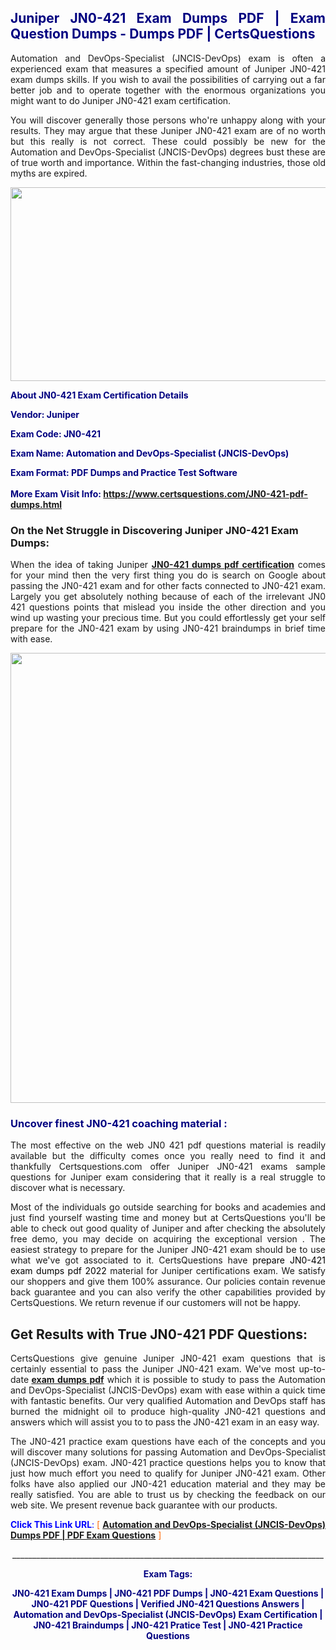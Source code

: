 <h2 style="text-align: justify;"><span style="color: #000080;">Juniper JN0-421 Exam Dumps PDF | Exam Question Dumps - Dumps PDF | CertsQuestions</span></h2>
<p style="text-align: justify;">Automation and DevOps-Specialist (JNCIS-DevOps) exam is often a experienced exam that measures a specified amount of Juniper  JN0-421 exam dumps skills. If you wish to avail the possibilities of carrying out a far better job and to operate together with the enormous organizations you might want to do Juniper JN0-421 exam certification.</p>
<p style="text-align: justify;">You will discover generally those persons who're unhappy along with your results. They may argue that these Juniper  JN0-421 exam are of no worth but this really is not correct. These could possibly be new for the Automation and DevOps-Specialist (JNCIS-DevOps) degrees bust these are of true worth and importance. Within the fast-changing industries, those old myths are expired.</p>
<p><img style="display: block; margin-left: auto; margin-right: auto;" src="https://i.imgur.com/eaP4ae9.png" width="840" height="310" /></p>
<p><span style="color: #000080;"><strong>About JN0-421 Exam Certification Details</strong></span></p>
<p><span style="color: #000080;"><strong>Vendor: Juniper<br /></strong></span></p>
<p><span style="color: #000080;"><strong>Exam Code: JN0-421</strong></span></p>
<p><span style="color: #000080;"><strong>Exam Name: Automation and DevOps-Specialist (JNCIS-DevOps)</strong></span></p>
<p><span style="color: #000080;"><strong>Exam Format: PDF Dumps and Practice Test Software<br /><br />More Exam Visit Info: <span style="color: #ff6600;"><a href="https://www.certsquestions.com/JN0-421-pdf-dumps.html">https://www.certsquestions.com/JN0-421-pdf-dumps.html</a></span></strong></span></p>
<h3>On the Net Struggle in Discovering Juniper JN0-421 Exam Dumps:</h3>
<p style="text-align: justify;">When the idea of taking Juniper <a href="https://www.certsquestions.com/JN0-421-pdf-dumps.html"><strong> JN0-421 dumps pdf certification</strong></a> comes for your mind then the very first thing you do is search on Google about passing the JN0-421 exam and for other facts connected to JN0-421 exam. Largely you get absolutely nothing because of each of the irrelevant JN0 421 questions points that mislead you inside the other direction and you wind up wasting your precious time. But you could effortlessly get your self prepare for the JN0-421 exam by using JN0-421 braindumps in brief time with ease.</p>
<p><a href="https://www.certsquestions.com/JN0-421-pdf-dumps.html"><img style="display: block; margin-left: auto; margin-right: auto;" src="https://i.imgur.com/pxhoKQ2.png" width="720" /></a></p>
<h3><span style="color: #000080;">Uncover finest  JN0-421 coaching material :</span></h3>
<p style="text-align: justify;">The most effective on the web JN0 421 pdf questions material is readily available but the difficulty comes once you really need to find it and thankfully Certsquestions.com offer Juniper JN0-421 exams sample questions for Juniper  exam considering that it really is a real struggle to discover what is necessary.</p>
<p style="text-align: justify;">Most of the individuals go outside searching for books and academies and just find yourself wasting time and money but at CertsQuestions you'll be able to check out good quality of Juniper  and after checking the absolutely free demo, you may decide on acquiring the exceptional version . The easiest strategy to prepare for the Juniper JN0-421 exam should be to use what we've got associated to it. CertsQuestions have <span style="color: #000000;">prepare JN0-421 exam dumps pdf 2022</span> material for Juniper certifications exam. We satisfy our shoppers and give them 100% assurance. Our policies contain revenue back guarantee and you can also verify the other capabilities provided by CertsQuestions. We return revenue if our customers will not be happy.</p>
<h2>Get Results with True JN0-421 PDF Questions:</h2>
<p style="text-align: justify;">CertsQuestions give genuine Juniper JN0-421 exam questions that is certainly essential to pass the Juniper  JN0-421 exam. We've most up-to-date<strong>&nbsp;<a href="https://www.certsquestions.com/">exam dumps pdf</a></strong>&nbsp;which it is possible to study to pass the Automation and DevOps-Specialist (JNCIS-DevOps) exam with ease within a quick time with fantastic benefits. Our very qualified Automation and DevOps staff has burned the midnight oil to produce high-quality JN0-421 questions and answers which will assist you to to pass the JN0-421 exam in an easy way.</p>
<p style="text-align: justify;">The JN0-421 practice exam questions have each of the concepts and you will discover many solutions for passing Automation and DevOps-Specialist (JNCIS-DevOps) exam. JN0-421 practice questions helps you to know that just how much effort you need to qualify for Juniper  JN0-421 exam. Other folks have also applied our JN0-421 education material and they may be really satisfied. You are able to trust us by checking the feedback on our web site. We present revenue back guarantee with our products.</p>
<p style="text-align: justify;"><span style="color: #0000ff;"><strong>Click This Link URL</strong>:</span> <span style="color: #ff6600;">[ <strong><a href="https://www.certsquestions.com/automation-and-devops-certification.html">Automation and DevOps-Specialist (JNCIS-DevOps) Dumps PDF | PDF Exam Questions</a></strong> ]</span></p>
<p style="text-align: center;">______________________________________________________________________________</p>
<p style="text-align: center;"><span style="color: #000080;"><strong>Exam Tags:</strong></span></p>
<p style="text-align: center;"><span style="color: #000080;"><strong>JN0-421 Exam Dumps | JN0-421 PDF Dumps | JN0-421 Exam Questions | JN0-421 PDF Questions | Verified JN0-421 Questions Answers | Automation and DevOps-Specialist (JNCIS-DevOps) Exam Certification | JN0-421 Braindumps | JN0-421 Pratice Test | JN0-421 Practice Questions</strong></span></p>
